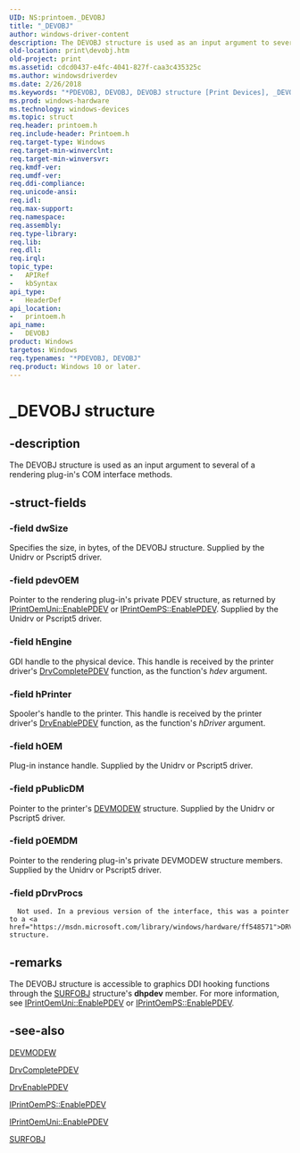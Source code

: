 ```yaml
---
UID: NS:printoem._DEVOBJ
title: "_DEVOBJ"
author: windows-driver-content
description: The DEVOBJ structure is used as an input argument to several of a rendering plug-in's COM interface methods.
old-location: print\devobj.htm
old-project: print
ms.assetid: cdcd0437-e4fc-4041-827f-caa3c435325c
ms.author: windowsdriverdev
ms.date: 2/26/2018
ms.keywords: "*PDEVOBJ, DEVOBJ, DEVOBJ structure [Print Devices], _DEVOBJ, print.devobj, print_unidrv-pscript_rendering_defda1bb-3862-4b55-a7bf-38b040667c97.xml, printoem/DEVOBJ"
ms.prod: windows-hardware
ms.technology: windows-devices
ms.topic: struct
req.header: printoem.h
req.include-header: Printoem.h
req.target-type: Windows
req.target-min-winverclnt: 
req.target-min-winversvr: 
req.kmdf-ver: 
req.umdf-ver: 
req.ddi-compliance: 
req.unicode-ansi: 
req.idl: 
req.max-support: 
req.namespace: 
req.assembly: 
req.type-library: 
req.lib: 
req.dll: 
req.irql: 
topic_type:
-	APIRef
-	kbSyntax
api_type:
-	HeaderDef
api_location:
-	printoem.h
api_name:
-	DEVOBJ
product: Windows
targetos: Windows
req.typenames: "*PDEVOBJ, DEVOBJ"
req.product: Windows 10 or later.
---
```


# _DEVOBJ structure


## -description


The DEVOBJ structure is used as an input argument to several of a rendering plug-in's COM interface methods.


## -struct-fields




### -field dwSize

Specifies the size, in bytes, of the DEVOBJ structure. Supplied by the Unidrv or Pscript5 driver.


### -field pdevOEM

Pointer to the rendering plug-in's private PDEV structure, as returned by <a href="https://msdn.microsoft.com/library/windows/hardware/ff554249">IPrintOemUni::EnablePDEV</a> or <a href="https://msdn.microsoft.com/library/windows/hardware/ff553215">IPrintOemPS::EnablePDEV</a>. Supplied by the Unidrv or Pscript5 driver.


### -field hEngine

GDI handle to the physical device. This handle is received by the printer driver's <a href="https://msdn.microsoft.com/library/windows/hardware/ff556181">DrvCompletePDEV</a> function, as the function's <i>hdev</i> argument.


### -field hPrinter

Spooler's handle to the printer. This handle is received by the printer driver's <a href="https://msdn.microsoft.com/library/windows/hardware/ff556211">DrvEnablePDEV</a> function, as the function's <i>hDriver</i> argument.


### -field hOEM

Plug-in instance handle. Supplied by the Unidrv or Pscript5 driver.


### -field pPublicDM

Pointer to the printer's <a href="https://msdn.microsoft.com/library/windows/hardware/ff552837">DEVMODEW</a> structure. Supplied by the Unidrv or Pscript5 driver.


### -field pOEMDM

Pointer to the rendering plug-in's private DEVMODEW structure members. Supplied by the Unidrv or Pscript5 driver.


### -field pDrvProcs


      Not used. In a previous version of the interface, this was a pointer to a <a href="https://msdn.microsoft.com/library/windows/hardware/ff548571">DRVPROCS</a> structure.


## -remarks



The DEVOBJ structure is accessible to graphics DDI hooking functions through the <a href="https://msdn.microsoft.com/library/windows/hardware/ff569901">SURFOBJ</a> structure's <b>dhpdev</b> member. For more information, see <a href="https://msdn.microsoft.com/library/windows/hardware/ff554249">IPrintOemUni::EnablePDEV</a> or <a href="https://msdn.microsoft.com/library/windows/hardware/ff553215">IPrintOemPS::EnablePDEV</a>.




## -see-also




<a href="https://msdn.microsoft.com/library/windows/hardware/ff552837">DEVMODEW</a>



<a href="https://msdn.microsoft.com/library/windows/hardware/ff556181">DrvCompletePDEV</a>



<a href="https://msdn.microsoft.com/library/windows/hardware/ff556211">DrvEnablePDEV</a>



<a href="https://msdn.microsoft.com/library/windows/hardware/ff553215">IPrintOemPS::EnablePDEV</a>



<a href="https://msdn.microsoft.com/library/windows/hardware/ff554249">IPrintOemUni::EnablePDEV</a>



<a href="https://msdn.microsoft.com/library/windows/hardware/ff569901">SURFOBJ</a>
 

 

